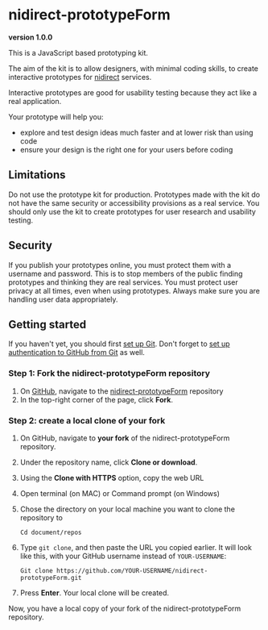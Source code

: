 # nidirect-prototypeForm
**version 1.0.0**

This is a JavaScript based prototyping kit.

The aim of the kit is to allow designers, with minimal coding skills, to create interactive prototypes for [nidirect]( https://www.nidirect.gov.uk/) services.

Interactive prototypes are good for usability testing because they act like a real application.

Your prototype will help you:
* explore and test design ideas much faster and at lower risk than using code
* ensure your design is the right one for your users before coding

## Limitations
Do not use the prototype kit for production. Prototypes made with the kit do not have the same security or accessibility provisions as a real service. You should only use the kit to create prototypes for user research and usability testing.

## Security
If you publish your prototypes online, you must protect them with a username and password. This is to stop members of the public finding prototypes and thinking they are real services.
You must protect user privacy at all times, even when using prototypes. Always make sure you are handling user data appropriately. 


## Getting started
If you haven't yet, you should first [set up Git]( https://help.github.com/en/github/getting-started-with-github/set-up-git). Don't forget to [set up authentication to GitHub from Git]( https://help.github.com/en/articles/set-up-git#next-steps-authenticating-with-github-from-git) as well.

### Step 1: Fork the nidirect-prototypeForm repository
1.	On [GitHub]( https://github.com/), navigate to the [nidirect-prototypeForm]( https://github.com/DavidMcClelland-uxm/nidirect-prototypeForm) repository
2.	In the top-right corner of the page, click **Fork**.

### Step 2: create a local clone of your fork
1.	On GitHub, navigate to **your fork** of the nidirect-prototypeForm repository. 
2.	Under the repository name, click **Clone or download**.
3.	Using the **Clone with HTTPS** option, copy the web URL
4.	Open terminal (on MAC) or Command prompt (on Windows)
5.	Chose the directory on your local machine you want to clone the repository to

    ```Cd document/repos```    
6.	Type `git clone`, and then paste the URL you copied earlier.
    It will look like this, with your GitHub username instead of `YOUR-USERNAME`:
    
    ```Git clone https://github.com/YOUR-USERNAME/nidirect-prototypeForm.git```
7.	Press **Enter**. Your local clone will be created.

Now, you have a local copy of your fork of the nidirect-prototypeForm repository.

